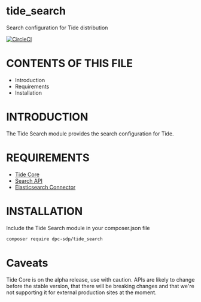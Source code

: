 # tide_search
Search configuration for Tide distribution

[![CircleCI](https://circleci.com/gh/dpc-sdp/tide_search.svg?style=svg&circle-token=548e7d78f68716b9ab432396d9a046f1f9836fef)](https://circleci.com/gh/dpc-sdp/tide_search)


# CONTENTS OF THIS FILE

* Introduction
* Requirements
* Installation

# INTRODUCTION
The Tide Search module provides the search configuration for Tide.

# REQUIREMENTS
* [Tide Core](https://github.com/dpc-sdp/tide_core)
* [Search API](http://www.drupal.org/project/search_api)
* [Elasticsearch Connector](http://www.drupal.org/project/elasticsearch_connector)

# INSTALLATION
Include the Tide Search module in your composer.json file
```bash
composer require dpc-sdp/tide_search
```

# Caveats

Tide Core is on the alpha release, use with caution. APIs are likely to change before the stable version, that there will be breaking changes and that we're not supporting it for external production sites at the moment.